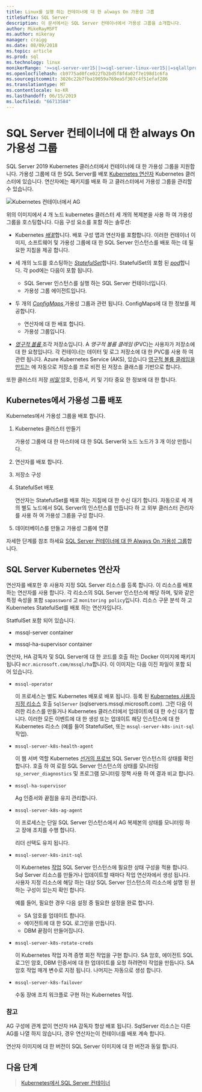 ```yaml
---
title: Linux를 실행 하는 컨테이너에 대 한 always On 가용성 그룹
titleSuffix: SQL Server
description: 이 문서에서는 SQL Server 컨테이너에서 가용성 그룹을 소개합니다.
author: MikeRayMSFT
ms.author: mikeray
manager: craigg
ms.date: 08/09/2018
ms.topic: article
ms.prod: sql
ms.technology: linux
monikerRange: '>=sql-server-ver15||>=sql-server-linux-ver15||=sqlallproducts-allversions'
ms.openlocfilehash: cb9775ad0fce022fb2bd5f8fda02f7e198d1c6fa
ms.sourcegitcommit: 3026c22b7fba19059a769ea5f367c4f51efaf286
ms.translationtype: MT
ms.contentlocale: ko-KR
ms.lasthandoff: 06/15/2019
ms.locfileid: "66713584"
---
```

# <a name="always-on-availability-groups-for-sql-server-containers"></a>SQL Server 컨테이너에 대 한 always On 가용성 그룹

SQL Server 2019 Kubernetes 클러스터에서 컨테이너에 대 한 가용성 그룹을 지원합니다. 가용성 그룹에 대 한 SQL Server를 배포 [Kubernetes 연산자](https://coreos.com/blog/introducing-operators.html) Kubernetes 클러스터에 있습니다. 연산자에는 패키지를 배포 하 고 클러스터에서 가용성 그룹을 관리할 수 있습니다.

![Kubernetes 컨테이너에서 AG](media/tutorial-sql-server-ag-containers-kubernetes/KubernetesCluster.png)

위의 이미지에서 4 개 노드 kubernetes 클러스터 세 개의 복제본을 사용 하 여 가용성 그룹을 호스팅합니다. 다음 구성 요소를 포함 하는 솔루션:

* Kubernetes [ *배포*](https://kubernetes.io/docs/concepts/workloads/controllers/deployment/)합니다. 배포 구성 맵과 연산자를 포함합니다. 이러한 컨테이너 이미지, 소프트웨어 및 가용성 그룹에 대 한 SQL Server 인스턴스를 배포 하는 데 필요한 지침을 제공 합니다.

* 세 개의 노드를 호스팅하는 [ *StatefulSet*](https://kubernetes.io/docs/concepts/workloads/controllers/statefulset/)합니다. StatefulSet의 포함 된 [ *pod*](https://kubernetes.io/docs/concepts/workloads/pods/pod-overview/)합니다. 각 pod에는 다음이 포함 됩니다.
  * SQL Server 인스턴스를 실행 하는 SQL Server 컨테이너입니다.
  * 가용성 그룹 에이전트입니다. 

* 두 개의 [ *ConfigMaps* ](https://kubernetes.io/docs/tasks/configure-pod-container/configure-pod-configmap/) 가용성 그룹과 관련 됩니다. ConfigMaps에 대 한 정보를 제공합니다.
  * 연산자에 대 한 배포 합니다.
  * 가용성 그룹입니다.

 * [*영구적 볼륨* ](https://kubernetes.io/docs/concepts/storage/persistent-volumes/) 조각 저장소입니다. A *영구적 볼륨 클레임* (PVC)는 사용자가 저장소에 대 한 요청입니다. 각 컨테이너는 데이터 및 로그 저장소에 대 한 PVC를 사용 하 여 관련 됩니다. Azure Kubernetes Service (AKS), 있습니다 [영구적 볼륨 클레임을 만드는](https://docs.microsoft.com/azure/aks/azure-disks-dynamic-pv) 에 자동으로 저장소를 프로 비전 된 저장소 클래스를 기반으로 합니다.


또한 클러스터 저장 [ *비밀* ](https://kubernetes.io/docs/concepts/configuration/secret/) 암호, 인증서, 키 및 기타 중요 한 정보에 대 한 합니다.

## <a name="deploy-the-availability-group-in-kubernetes"></a>Kubernetes에서 가용성 그룹 배포

Kubernetes에서 가용성 그룹을 배포 합니다.

1. Kubernetes 클러스터 만들기

   가용성 그룹에 대 한 마스터에 대 한 SQL Server와 노드 노드가 3 개 이상 만듭니다.

1. 연산자를 배포 합니다.

1. 저장소 구성

1. StatefulSet 배포

   연산자는 StatefulSet를 배포 하는 지침에 대 한 수신 대기 합니다. 자동으로 세 개의 별도 노드에서 SQL Server의 인스턴스를 만듭니다 하 고 외부 클러스터 관리자를 사용 하 여 가용성 그룹을 구성 합니다.

1. 데이터베이스를 만들고 가용성 그룹에 연결

자세한 단계를 참조 하세요 [SQL Server 컨테이너에 대 한 Always On 가용성 그룹](sql-server-ag-kubernetes.md)합니다.

## <a name="sql-server-kubernetes-operator"></a>SQL Server Kubernetes 연산자

연산자를 배포한 후 사용자 지정 SQL Server 리소스를 등록 합니다. 이 리소스를 배포 하는 연산자를 사용 합니다.  각 리소스의 SQL Server 인스턴스에 해당 하며, 및와 같은 특정 속성을 포함 `sapassword` 고 `monitoring policy`입니다. 리소스 구문 분석 하 고 Kubernetes StatefulSet를 배포 하는 연산자입니다.

StatfulSet 포함 되어 있습니다.

* mssql-server container

* mssql-ha-supervisor container

연산자, HA 감독자 및 SQL Server에 대 한 코드를 호출 하는 Docker 이미지에 패키지 됩니다 `mcr.microsoft.com/mssql/ha`합니다. 이 이미지는 다음 이진 파일이 포함 되어 있습니다.

* `mssql-operator`

    이 프로세스는 별도 Kubernetes 배포로 배포 됩니다. 등록 된 [Kubernetes 사용자 지정 리소스](https://kubernetes.io/docs/concepts/extend-kubernetes/api-extension/custom-resources/) 호출 `SqlServer` (sqlservers.mssql.microsoft.com). 그런 다음 이러한 리소스를 만들거나 Kubernetes 클러스터에서 업데이트에 대 한 수신 대기 합니다. 이러한 모든 이벤트에 대 한 생성 또는 업데이트 해당 인스턴스에 대 한 Kubernetes 리소스 (예를 들어 StatefulSet, 또는 `mssql-server-k8s-init-sql` 작업).

* `mssql-server-k8s-health-agent`

    이 웹 서버 역할 Kubernetes [선거의 프로브](https://kubernetes.io/docs/tasks/configure-pod-container/configure-liveness-readiness-probes/) SQL Server 인스턴스의 상태를 확인 합니다. 호출 하 여 로컬 SQL Server 인스턴스의 상태를 모니터링 `sp_server_diagnostics` 및 프로그램 모니터링 정책 사용 하 여 결과 비교 합니다.

* `mssql-ha-supervisor`

   Ag 인증서와 끝점을 유지 관리합니다. 

* `mssql-server-k8s-ag-agent`
  
    이 프로세스는 단일 SQL Server 인스턴스에서 AG 복제본의 상태를 모니터링 하 고 장애 조치를 수행 합니다.

    리더 선택도 유지 됩니다.

* `mssql-server-k8s-init-sql`
  
    이 Kubernetes [작업](https://kubernetes.io/docs/concepts/workloads/controllers/jobs-run-to-completion/) SQL Server 인스턴스에 필요한 상태 구성을 적용 합니다. Sql Server 리소스를 만들거나 업데이트할 때마다 작업 연산자에서 생성 됩니다. 사용자 지정 리소스에 해당 하는 대상 SQL Server 인스턴스의 리소스에 설명 된 원하는 구성이 있는지 확인 합니다.

    예를 들어, 필요한 경우 다음 설정 중 필요한 설정을 완료 합니다.
  * SA 암호를 업데이트 합니다.
  * 에이전트에 대 한 SQL 로그인을 만듭니다.
  * DBM 끝점이 만들어집니다.

* `mssql-server-k8s-rotate-creds`
  
    이 Kubernetes 작업 자격 증명 회전 작업을 구현 합니다. SA 암호, 에이전트 SQL 로그인 암호, DBM 인증서에 대 한 업데이트를 요청 하려면이 작업을 만듭니다. SA 암호 작업 매개 변수로 지정 됩니다. 나머지는 자동으로 생성 합니다.

* `mssql-server-k8s-failover`

   수동 장애 조치 워크플로 구현 하는 Kubernetes 작업.

### <a name="notes"></a>참고

AG 구성에 관계 없이 연산자 HA 감독자 항상 배포 됩니다. SqlServer 리소스는 다른 AG를 나열 하지 않습니다, 경우 연산자는이 컨테이너를 배포 계속 합니다.

연산자 이미지에 대 한 버전이 SQL Server 이미지에 대 한 버전과 동일 합니다.

## <a name="next-steps"></a>다음 단계

> [Kubernetes에서 SQL Server 컨테이너](tutorial-sql-server-containers-kubernetes.md)

